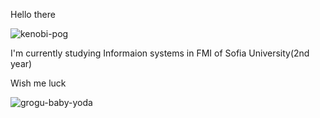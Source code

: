 Hello there



![kenobi-pog](https://github.com/plamenstoynev/plamenstoynev/assets/79408379/62884270-9cd2-4575-876b-0dbd1b45aaed)

I'm currently studying Informaion systems in FMI of Sofia University(2nd year) 

Wish me luck



![grogu-baby-yoda](https://github.com/plamenstoynev/plamenstoynev/assets/79408379/29f0b3fb-b4e2-4366-9062-3bd2f0247d1e)
